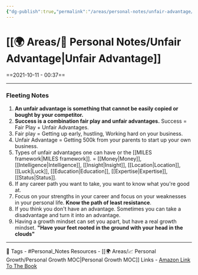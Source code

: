 ```yaml
---
{"dg-publish":true,"permalink":"/areas/personal-notes/unfair-advantage/","dgPassFrontmatter":true,"noteIcon":"3","created":"2023-11-14T21:08:40.213+05:30","updated":"2023-12-12T01:07:26.629+05:30"}
---
```


# [[🌍 Areas/📧 Personal Notes/Unfair Advantage\|Unfair Advantage]]
==2021-10-11 - 00:37==

---
### Fleeting Notes
1. **An unfair advantage is something that cannot be easily copied or bought by your competitor.**
2. **Success is a combination fair play and unfair advantages.** Success = Fair Play + Unfair Advantages.
3. Fair play = Getting up early, hustling, Working hard on your business.
4. Unfair Advantage = Getting 500k from your parents to start up your own business.
5. Types of unfair advantages one can have or the [[MILES framework\|MILES framework]]. = [[Money\|Money]], [[Intelligence\|Intelligence]], [[Insight\|Insight]], [[Location\|Location]], [[Luck\|Luck]], [[Education\|Education]], [[Expertise\|Expertise]], [[Status\|Status]].
6. If any career path you want to take, you want to know what you're good at.
7. Focus on your strengths in your career and focus on your weaknesses in your personal life. **Know the path of least resistance**.
8. If you think you don't have an advantage. Sometimes you can take a disadvantage and turn it into an advantage.
9. Having a growth mindset can set you apart, but have a real growth mindset. **"Have your feet rooted in the ground with your head in the clouds"**
---
🧶 Tags - #Personal_Notes
Resources - [[🌍 Areas/📈 Personal Growth/Personal Growth MOC\|Personal Growth MOC]]
Links - <a href="https://www.amazon.in/Unfair-Advantage-Startup-Success-Starts-ebook/dp/B07ND3V1ZS">Amazon Link To The Book</a>